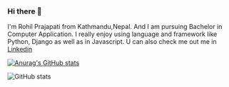 ### Hi there 👋

I'm Rohil Prajapati from Kathmandu,Nepal. And I am pursuing Bachelor in Computer Application. I really enjoy using language and framework like Python, Django as well as in Javascript. U can also check me out me in [Linkedin](https://www.linkedin.com/in/rohilprajapati/)

[![Anurag's GitHub stats](https://github-readme-stats.vercel.app/api?username=RohilPrajapati)](https://github.com/anuraghazra/github-readme-stats)

![GitHub stats](https://github-readme-stats.vercel.app/api?username=RohilPrajapati&show_icons=true)  
